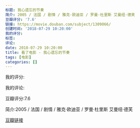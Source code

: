 ```yaml
---
标题: 我心遗忘的节奏
简介: 2005 / 法国 / 剧情 / 雅克·欧迪亚 / 罗曼·杜里斯 艾曼纽·德芙
豆瓣评分: '7.6'
链接: https://movie.douban.com/subject/1309066/
创建时间: '2018-07-29 10:20:00'
我的评分:
标签:
评论:
date: 2018-07-29 10:20:00
title: 看了电影 - 我心遗忘的节奏
tags: [电影]
categories: []
---
```


我的评分:

我的评论:

豆瓣评分:7.6

简介:2005 / 法国 / 剧情 / 雅克·欧迪亚 / 罗曼·杜里斯 艾曼纽·德芙

[豆瓣链接](https://movie.douban.com/subject/1309066/)

